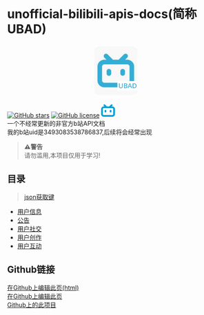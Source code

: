 # unofficial-bilibili-apis-docs(简称UBAD)
<h3 align="center">
  <img src="img/icon.png" width="100" alt="UBAD">
</h3>

[![GitHub stars](https://img.shields.io/github/stars/qiufengcute/unofficial-bilibili-apis-docs.svg?style=flat&color=yellow)](https://github.com/qiufengcute/unofficial-bilibili-apis-docs/stargazers)
[![GitHub license](https://img.shields.io/badge/License-MIT-blue.svg)](https://github.com/qiufengcute/unofficial-bilibili-apis-docs/blob/master/LICENSE)
[![我的b站账号](img/bilibili.png)](https://space.bilibili.com/3493083538786837)  
一个不经常更新的非官方b站API文档  
我的b站uid是3493083538786837,后续将会经常出现  

>**⚠️警告**  
>请勿滥用,本项目仅用于学习!


## 目录  
> [json获取键](decs/html/get_json_text.html)


- [用户信息](docs/html/user_info.html)  
- [公告](docs/html/notice.html)
- [用户社交](docs/html/user_social.html)
- [用户创作](docs/html/user_authoring.html)
- [用户互动](docs/html/user_Interactions.html)

## Github链接
[在Github上编辑此页(html)](https://github.com/qiufengcute/unofficial-bilibili-apis-docs/edit/main/index.html)  
[在Github上编辑此页](https://github.com/qiufengcute/unofficial-bilibili-apis-docs/edit/main/README.md)  
[Github上的此项目](https://github.com/qiufengcute/unofficial-bilibili-apis-docs/)
